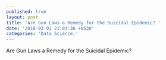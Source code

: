 ```yaml
---
published: true
layout: post
title: 'Are Gun Laws a Remedy for the Suicidal Epidemic? '
date: '2018-03-01 21:03:36 +0530'
categories: 'Data Science,'
---
```


 
Are Gun Laws a Remedy for the Suicidal Epidemic? 